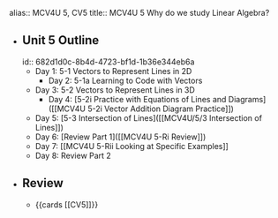 alias:: MCV4U 5, CV5
title:: MCV4U 5 Why do we study Linear Algebra?

- ## Unit 5 Outline
  id:: 682d1d0c-8b4d-4723-bf1d-1b36e344eb6a
	- Day 1:  5-1 Vectors to Represent Lines in 2D
		- Day 2:  5-1a Learning to Code with Vectors
	- Day 3:  5-2 Vectors to Represent Lines in 3D
		- Day 4: [5-2i Practice with Equations of Lines and Diagrams]([[MCV4U 5-2i Vector Addition Diagram Practice]])
	- Day 5: [5-3 Intersection of Lines]([[MCV4U/5/3 Intersection of Lines]])
	- Day 6: [Review Part 1]([[MCV4U 5-Ri Review]])
	- Day 7: [[MCV4U 5-Rii Looking at Specific Examples]]
	- Day 8: Review Part 2
- ## Review
	- {{cards [[CV5]]}}